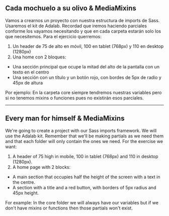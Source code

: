 ## Cada mochuelo a su olivo & MediaMixins

Vamos a crearnos un proyecto con nuestra estructura de imports de Sass. Usaremos el kit de Adalab. Recordad que iremos haciendo parciales conforme los vayamos necesitando y que en cada carpeta estarán solo los que necesitemos. Para el ejercicio querremos:

1. Un header de 75 de alto en móvil, 100 en tablet (768px) y 110 en desktop (1280px)
1. Una home con 2 bloques:

- Una sección principal que ocupe la mitad del alto de la pantalla con un texto en el centro
- Una sección con un título y un botón rojo, con bordes de 5px de radio y 45px de altura

Por ejemplo: En la carpeta core siempre tendremos nuestras variables pero si no tenemos mixins o funciones pues no existirán esos parciales.

---

## Every man for himself & MediaMixins

We're going to create a project with our Sass imports framework. We will use the Adalab kit. Remember that we'll be making partials as we need them and that each folder will only contain the ones we need. For the exercise we want:

1. A header of 75 high in mobile, 100 in tablet (768px) and 110 in desktop (1280px).
1. A home page with 2 blocks:

- A main section that occupies half the height of the screen with a text in the centre.
- A section with a title and a red button, with borders of 5px radius and 45px height.

For example: In the core folder we will always have our variables but if we don't have mixins or functions then those partials won't exist.
